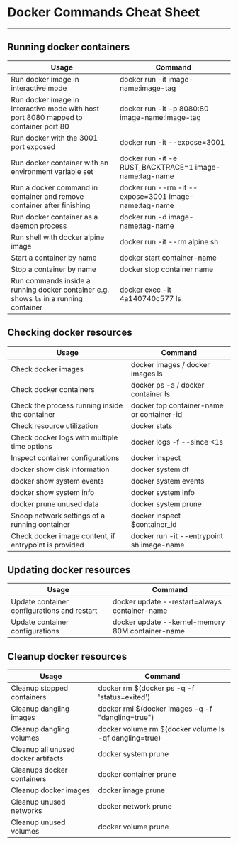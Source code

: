 # Docker Commands Cheat Sheet
---

## Running docker containers

Usage | Command
------|--------
Run docker image in interactive mode	| docker run -it image-name:image-tag  
Run docker image in interactive mode with host port 8080 mapped to container port 80 | 	docker run -it -p 8080:80 image-name:image-tag
Run docker with the 3001 port exposed | 	docker run -it --expose=3001 
Run docker container with an environment variable set	| docker run -it -e RUST_BACKTRACE=1 image-name:tag-name
Run a docker command in container and remove container after finishing |	docker run --rm -it --expose=3001 image-name:tag-name
Run docker container as a daemon process	| docker run -d image-name:tag-name
Run shell with docker alpine image	| docker run -it --rm alpine sh
Start  a container by name	| docker start container-name
Stop a container by name	| docker stop container name 
Run commands inside a running docker container e.g. shows `ls` in a running container | docker exec -it 4a140740c577 ls

## Checking docker resources

Usage | Command
------|--------
Check docker images	| docker images / docker images ls
Check docker containers	| docker ps -a / docker container ls
Check the process running inside the container	| docker top container-name or container-id
Check resource utilization	| docker stats
Check docker logs with multiple time options	| docker logs -f --since <1s|5m|1d|UTC date time container-name
Inspect container configurations	| docker inspect
docker show disk information	| docker system df
docker show system events	| docker system events 
docker show system info	| docker system info
docker prune unused data	| docker system prune
Snoop network settings of a running container	| docker inspect $container_id | $container_name
Check docker image content, if entrypoint is provided	| docker run -it --entrypoint sh image-name


## Updating docker resources
Usage | Command
------|---------
Update container configurations and restart	| docker update --restart=always container-name
Update container configurations	| docker update --kernel-memory 80M container-name

## Cleanup docker resources
Usage | Command
------|--------
Cleanup stopped containers   | docker rm $(docker ps -q -f 'status=exited')
Cleanup dangling images	| docker rmi $(docker images -q -f "dangling=true")
Cleanup dangling volumes	| docker volume rm $(docker volume ls -qf dangling=true)
Cleanup all unused docker artifacts	| docker system prune
Cleanups docker containers | docker container prune
Cleanup docker images | docker image prune
Cleanup unused networks | docker network prune
Cleanup unused volumes | docker volume prune



